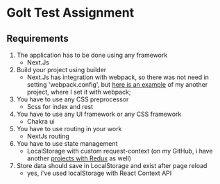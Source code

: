 # GoIt Test Assignment

## Requirements
1. The application has to be done using any framework
    - Next.Js
2. Build your project using builder
    - Next.Js has integration with webpack, so there was not need in setting 'webpack.config', but [here is an example](https://github.com/tatarastrata/cocktail-party) of my another project, where I set it with webpack;
3. You have to use any CSS preprocessor
    - Scss for index and rest
4. You have to use any UI framework or any CSS framework
    - Chakra ui
5. You have to use routing in your work
    - NextJs routing
6. You have to use state management
    - LocalStorage with custom request-context (on my GitHub, i have another [projects with Redux](https://github.com/tatarastrata/test-todo) as well)
7. Store data should save in LocalStorage and exist after page reload
    - yes, i've used localStorage with React Context API
